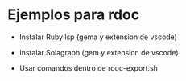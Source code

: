 # Ejemplos para rdoc

- Instalar Ruby lsp (gema y extension de vscode)
- Instalar Solagraph (gem y extension de vscode)

- Usar comandos dentro de rdoc-export.sh